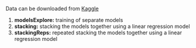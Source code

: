 Data can be downloaded from [Kaggle](https://www.kaggle.com/c/house-prices-advanced-regression-techniques/data)

1. **modelsExplore:** training of separate models
2. **stacking:** stacking the models together using a linear regression model 
3. **stackingReps:** repeated stacking the models together using a linear regression model 
